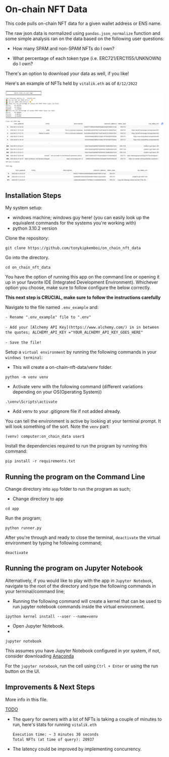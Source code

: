 # On-chain NFT Data
This code pulls on-chain NFT data for a given wallet address or ENS name. 

The raw json data is normalized using `pandas.json_normalize` function and 
some simple analysis ran on the data based on the following user questions:

- How many SPAM and non-SPAM NFTs do I own?
  
- What percentage of each token type (i.e. ERC721/ERC1155/UNKNOWN) do I own?
  
There's an option to download your data as well, if you like!

Here's an example of NFTs held by `vitalik.eth` as of `8/12/2022`

![NFTs held by vitalik.eth](./vitalik_nft_data_snapshot.png)

## Installation Steps
My system setup:
- windows machine; windows guy here! (you can easily look up the equivalent commands for the systems you're working with)
- python 3.10.2 version
  
Clone the repository:

```
git clone https://github.com/tonykipkemboi/on_chain_nft_data
```

Go into the directory.
```
cd on_chain_nft_data
```

You have the option of running this app on the command line or opening it up in your favorite IDE (Integrated Development Environment).
Whichever option you choose, make sure to follow configure the below correctly.

**This next step is CRUCIAL, make sure to follow the instructions carefully**

Navigate to the file named `.env_example` and:
```
- Rename ".env_example" file to ".env"

- Add your [Alchemy API Key](https://www.alchemy.com/) in in between the quotes; ALCHEMY_API_KEY ="YOUR_ALCHEMY_API_KEY_GOES_HERE"

- Save the file!
```

Setup a `virtual environment` by running the following commands in your `windows terminal`:


- This will create a on-chain-nft-data/venv folder.
```
python -m venv venv
```

- Activate venv with the following command (different variations depending on your OS(Operating System))
```
.\venv\Scripts\activate
```

- Add venv to your .gitignore file if not added already.


You can tell the environment is active by looking at your terminal prompt. 
It will look something of the sort. Note the `venv` part: 

```
(venv) computer:on_chain_data user$
```

Install the dependencies required to run the program by running this command:

``` 
pip install -r requirements.txt
```


## Running the program on the Command Line 

Change directory into `app` folder to run the program as such;

- Change directory to app
```
cd app
```

Run the program;

```
python runner.py
```

After you're through and ready to close the terminal, `deactivate` the virtual environment by typing he following command;

``` 
deactivate
```

## Running the program on Jupyter Notebook

Alternatively, if you would like to play with the app in `Jupyter Notebook`, navigate to the root of the directory and type the following commands in your terminal/command line;

- Running the following command will create a kernel that can be used to run jupyter notebook commands inside the virtual environment.
  
``` 
ipython kernel install --user --name=venv
```
- Open Jupyter Notebook.
- 
```
jupyter notebook
``` 

This assumes you have Jupyter Notebook configured in yor system, if not, consider downloading [Anaconda](https://www.anaconda.com/)

For the `jupyter notebook`, run the cell using `Ctrl + Enter` or using the run button on the UI.


## Improvements & Next Steps

More info in this file.

[TODO](./on_chain_data/TODO.md)

- The query for owners with a lot of NFTs is taking a couple of minutes to run, here's stats for running `vitalik.eth`
  ``` 
  Execution time: ~ 3 minutes 30 seconds
  Total NFTs (at time of query): 20937 
  ```
- The latency could be improved by implementing concurrency.

